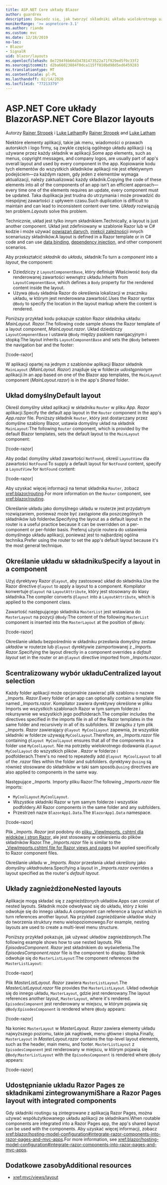 ```yaml
---
title: ASP.NET Core układy Blazor
author: guardrex
description: Dowiedz się, jak tworzyć składniki układu wielokrotnego użytku dla aplikacji Blazor.
monikerRange: '>= aspnetcore-3.1'
ms.author: riande
ms.custom: mvc
ms.date: 12/18/2019
no-loc:
- Blazor
- SignalR
uid: blazor/layouts
ms.openlocfilehash: 8e7294f6b66d34781473522a71f929ed5f9c33f2
ms.sourcegitcommit: d2ba66023884f0dca115ff010bd98d5ed6459283
ms.translationtype: MT
ms.contentlocale: pl-PL
ms.lasthandoff: 02/14/2020
ms.locfileid: "77213379"
---
```

# <a name="aspnet-core-opno-locblazor-layouts"></a><span data-ttu-id="de2ab-103">ASP.NET Core układy Blazor</span><span class="sxs-lookup"><span data-stu-id="de2ab-103">ASP.NET Core Blazor layouts</span></span>

<span data-ttu-id="de2ab-104">Autorzy [Rainer Stropek](https://www.timecockpit.com) i [Luke Latham](https://github.com/guardrex)</span><span class="sxs-lookup"><span data-stu-id="de2ab-104">By [Rainer Stropek](https://www.timecockpit.com) and [Luke Latham](https://github.com/guardrex)</span></span>

<span data-ttu-id="de2ab-105">Niektóre elementy aplikacji, takie jak menu, wiadomości o prawach autorskich i logo firmy, są zwykle częścią ogólnego układu aplikacji i są używane przez każdy składnik w aplikacji.</span><span class="sxs-lookup"><span data-stu-id="de2ab-105">Some app elements, such as menus, copyright messages, and company logos, are usually part of app's overall layout and used by every component in the app.</span></span> <span data-ttu-id="de2ab-106">Kopiowanie kodu tych elementów do wszystkich składników aplikacji nie jest efektywnym podejściem&mdash;za każdym razem, gdy jeden z elementów wymaga aktualizacji, należy zaktualizować każdy składnik.</span><span class="sxs-lookup"><span data-stu-id="de2ab-106">Copying the code of these elements into all of the components of an app isn't an efficient approach&mdash;every time one of the elements requires an update, every component must be updated.</span></span> <span data-ttu-id="de2ab-107">Taka duplikacja jest trudna do utrzymania i może prowadzić do niespójnej zawartości z upływem czasu.</span><span class="sxs-lookup"><span data-stu-id="de2ab-107">Such duplication is difficult to maintain and can lead to inconsistent content over time.</span></span> <span data-ttu-id="de2ab-108">*Układy* rozwiązują ten problem.</span><span class="sxs-lookup"><span data-stu-id="de2ab-108">*Layouts* solve this problem.</span></span>

<span data-ttu-id="de2ab-109">Technicznie, układ jest tylko innym składnikiem.</span><span class="sxs-lookup"><span data-stu-id="de2ab-109">Technically, a layout is just another component.</span></span> <span data-ttu-id="de2ab-110">Układ jest zdefiniowany w szablonie Razor lub w C# kodzie i może używać [powiązań danych](xref:blazor/components#data-binding), [iniekcji zależności](xref:blazor/dependency-injection)i innych scenariuszy składników.</span><span class="sxs-lookup"><span data-stu-id="de2ab-110">A layout is defined in a Razor template or in C# code and can use [data binding](xref:blazor/components#data-binding), [dependency injection](xref:blazor/dependency-injection), and other component scenarios.</span></span>

<span data-ttu-id="de2ab-111">Aby przekształcić *składnik* do *układu*, składnik:</span><span class="sxs-lookup"><span data-stu-id="de2ab-111">To turn a *component* into a *layout*, the component:</span></span>

* <span data-ttu-id="de2ab-112">Dziedziczy z `LayoutComponentBase`, który definiuje Właściwość `Body` dla renderowanej zawartości wewnątrz układu.</span><span class="sxs-lookup"><span data-stu-id="de2ab-112">Inherits from `LayoutComponentBase`, which defines a `Body` property for the rendered content inside the layout.</span></span>
* <span data-ttu-id="de2ab-113">Używa `@Body` składnia Razor do określenia lokalizacji w znaczniku układu, w którym jest renderowana zawartość.</span><span class="sxs-lookup"><span data-stu-id="de2ab-113">Uses the Razor syntax `@Body` to specify the location in the layout markup where the content is rendered.</span></span>

<span data-ttu-id="de2ab-114">Poniższy przykład kodu pokazuje szablon Razor składnika układu: *MainLayout. Razor*.</span><span class="sxs-lookup"><span data-stu-id="de2ab-114">The following code sample shows the Razor template of a layout component, *MainLayout.razor*.</span></span> <span data-ttu-id="de2ab-115">Układ dziedziczy `LayoutComponentBase` i ustawia `@Body` między paskiem nawigacyjnym i stopką:</span><span class="sxs-lookup"><span data-stu-id="de2ab-115">The layout inherits `LayoutComponentBase` and sets the `@Body` between the navigation bar and the footer:</span></span>

[!code-razor[](layouts/sample_snapshot/3.x/MainLayout.razor?highlight=1,13)]

<span data-ttu-id="de2ab-116">W aplikacji opartej na jednym z szablonów aplikacji Blazor składnik `MainLayout` (*MainLayout. Razor*) znajduje się w folderze *udostępnionym* aplikacji.</span><span class="sxs-lookup"><span data-stu-id="de2ab-116">In an app based on one of the Blazor app templates, the `MainLayout` component (*MainLayout.razor*) is in the app's *Shared* folder.</span></span>

## <a name="default-layout"></a><span data-ttu-id="de2ab-117">Układ domyślny</span><span class="sxs-lookup"><span data-stu-id="de2ab-117">Default layout</span></span>

<span data-ttu-id="de2ab-118">Określ domyślny układ aplikacji w składniku `Router` w pliku *App. Razor* aplikacji.</span><span class="sxs-lookup"><span data-stu-id="de2ab-118">Specify the default app layout in the `Router` component in the app's *App.razor* file.</span></span> <span data-ttu-id="de2ab-119">Poniższy składnik `Router`, który jest dostarczany przez domyślne szablony Blazor, ustawia domyślny układ na składnik `MainLayout`:</span><span class="sxs-lookup"><span data-stu-id="de2ab-119">The following `Router` component, which is provided by the default Blazor templates, sets the default layout to the `MainLayout` component:</span></span>

[!code-razor[](layouts/sample_snapshot/3.x/App1.razor?highlight=3)]

<span data-ttu-id="de2ab-120">Aby podać domyślny układ zawartości `NotFound`, określ `LayoutView` dla zawartości `NotFound`:</span><span class="sxs-lookup"><span data-stu-id="de2ab-120">To supply a default layout for `NotFound` content, specify a `LayoutView` for `NotFound` content:</span></span>

[!code-razor[](layouts/sample_snapshot/3.x/App2.razor?highlight=6-9)]

<span data-ttu-id="de2ab-121">Aby uzyskać więcej informacji na temat składnika `Router`, zobacz <xref:blazor/routing>.</span><span class="sxs-lookup"><span data-stu-id="de2ab-121">For more information on the `Router` component, see <xref:blazor/routing>.</span></span>

<span data-ttu-id="de2ab-122">Określanie układu jako domyślnego układu w routerze jest przydatnym rozwiązaniem, ponieważ może być zastąpione dla poszczególnych składników lub folderów.</span><span class="sxs-lookup"><span data-stu-id="de2ab-122">Specifying the layout as a default layout in the router is a useful practice because it can be overridden on a per-component or per-folder basis.</span></span> <span data-ttu-id="de2ab-123">Preferuj użycie routera do ustawienia domyślnego układu aplikacji, ponieważ jest to najbardziej ogólna technika.</span><span class="sxs-lookup"><span data-stu-id="de2ab-123">Prefer using the router to set the app's default layout because it's the most general technique.</span></span>

## <a name="specify-a-layout-in-a-component"></a><span data-ttu-id="de2ab-124">Określanie układu w składniku</span><span class="sxs-lookup"><span data-stu-id="de2ab-124">Specify a layout in a component</span></span>

<span data-ttu-id="de2ab-125">Użyj dyrektywy Razor `@layout`, aby zastosować układ do składnika.</span><span class="sxs-lookup"><span data-stu-id="de2ab-125">Use the Razor directive `@layout` to apply a layout to a component.</span></span> <span data-ttu-id="de2ab-126">Kompilator konwertuje `@layout` na `LayoutAttribute`, który jest stosowany do klasy składnika.</span><span class="sxs-lookup"><span data-stu-id="de2ab-126">The compiler converts `@layout` into a `LayoutAttribute`, which is applied to the component class.</span></span>

<span data-ttu-id="de2ab-127">Zawartość następującego składnika `MasterList` jest wstawiana do `MasterLayout` na pozycji `@Body`:</span><span class="sxs-lookup"><span data-stu-id="de2ab-127">The content of the following `MasterList` component is inserted into the `MasterLayout` at the position of `@Body`:</span></span>

[!code-razor[](layouts/sample_snapshot/3.x/MasterList.razor?highlight=1)]

<span data-ttu-id="de2ab-128">Określanie układu bezpośrednio w składniku przesłania domyślny zestaw *układów* w routerze lub `@layout` dyrektywie zaimportowanej z *_Imports. Razor*.</span><span class="sxs-lookup"><span data-stu-id="de2ab-128">Specifying the layout directly in a component overrides a *default layout* set in the router or an `@layout` directive imported from *_Imports.razor*.</span></span>

## <a name="centralized-layout-selection"></a><span data-ttu-id="de2ab-129">Scentralizowany wybór układu</span><span class="sxs-lookup"><span data-stu-id="de2ab-129">Centralized layout selection</span></span>

<span data-ttu-id="de2ab-130">Każdy folder aplikacji może opcjonalnie zawierać plik szablonu o nazwie *_Imports. Razor*.</span><span class="sxs-lookup"><span data-stu-id="de2ab-130">Every folder of an app can optionally contain a template file named *_Imports.razor*.</span></span> <span data-ttu-id="de2ab-131">Kompilator zawiera dyrektywy określone w pliku Imports we wszystkich szablonach Razor w tym samym folderze i rekursywnie we wszystkich jego podfolderach.</span><span class="sxs-lookup"><span data-stu-id="de2ab-131">The compiler includes the directives specified in the imports file in all of the Razor templates in the same folder and recursively in all of its subfolders.</span></span> <span data-ttu-id="de2ab-132">W związku z tym plik *_Imports. Razor* zawierający `@layout MyCoolLayout` zapewnia, że wszystkie składniki w folderze używają `MyCoolLayout`.</span><span class="sxs-lookup"><span data-stu-id="de2ab-132">Therefore, an *_Imports.razor* file containing `@layout MyCoolLayout` ensures that all of the components in a folder use `MyCoolLayout`.</span></span> <span data-ttu-id="de2ab-133">Nie ma potrzeby wielokrotnego dodawania `@layout MyCoolLayout` do wszystkich plików *. Razor* w folderze i podfolderach.</span><span class="sxs-lookup"><span data-stu-id="de2ab-133">There's no need to repeatedly add `@layout MyCoolLayout` to all of the *.razor* files within the folder and subfolders.</span></span> <span data-ttu-id="de2ab-134">dyrektywy `@using` są również stosowane do składników w taki sam sposób.</span><span class="sxs-lookup"><span data-stu-id="de2ab-134">`@using` directives are also applied to components in the same way.</span></span>

<span data-ttu-id="de2ab-135">Następujące *_Imports.* Importy pliku Razor:</span><span class="sxs-lookup"><span data-stu-id="de2ab-135">The following *_Imports.razor* file imports:</span></span>

* <span data-ttu-id="de2ab-136">`MyCoolLayout`.</span><span class="sxs-lookup"><span data-stu-id="de2ab-136">`MyCoolLayout`.</span></span>
* <span data-ttu-id="de2ab-137">Wszystkie składniki Razor w tym samym folderze i wszystkie podfoldery.</span><span class="sxs-lookup"><span data-stu-id="de2ab-137">All Razor components in the same folder and any subfolders.</span></span>
* <span data-ttu-id="de2ab-138">Przestrzeń nazw `BlazorApp1.Data`.</span><span class="sxs-lookup"><span data-stu-id="de2ab-138">The `BlazorApp1.Data` namespace.</span></span>
 
[!code-razor[](layouts/sample_snapshot/3.x/_Imports.razor)]

<span data-ttu-id="de2ab-139">Plik *_Imports. Razor* jest podobny do [pliku _ViewImports. cshtml dla widoków i stron Razor,](xref:mvc/views/layout#importing-shared-directives) ale jest stosowany w odniesieniu do plików składników Razor.</span><span class="sxs-lookup"><span data-stu-id="de2ab-139">The *_Imports.razor* file is similar to the [_ViewImports.cshtml file for Razor views and pages](xref:mvc/views/layout#importing-shared-directives) but applied specifically to Razor component files.</span></span>

<span data-ttu-id="de2ab-140">Określanie układu w *_Imports. Razor* przesłania układ określony jako *domyślny układ*routera.</span><span class="sxs-lookup"><span data-stu-id="de2ab-140">Specifying a layout in *_Imports.razor* overrides a layout specified as the router's *default layout*.</span></span>

## <a name="nested-layouts"></a><span data-ttu-id="de2ab-141">Układy zagnieżdżone</span><span class="sxs-lookup"><span data-stu-id="de2ab-141">Nested layouts</span></span>

<span data-ttu-id="de2ab-142">Aplikacje mogą składać się z zagnieżdżonych układów.</span><span class="sxs-lookup"><span data-stu-id="de2ab-142">Apps can consist of nested layouts.</span></span> <span data-ttu-id="de2ab-143">Składnik może odwoływać się do układu, który z kolei odwołuje się do innego układu.</span><span class="sxs-lookup"><span data-stu-id="de2ab-143">A component can reference a layout which in turn references another layout.</span></span> <span data-ttu-id="de2ab-144">Na przykład zagnieżdżanie układów służy do tworzenia struktury menu wielopoziomowego.</span><span class="sxs-lookup"><span data-stu-id="de2ab-144">For example, nesting layouts are used to create a multi-level menu structure.</span></span>

<span data-ttu-id="de2ab-145">Poniższy przykład pokazuje, jak używać układów zagnieżdżonych.</span><span class="sxs-lookup"><span data-stu-id="de2ab-145">The following example shows how to use nested layouts.</span></span> <span data-ttu-id="de2ab-146">Plik *EpisodesComponent. Razor* jest składnikiem do wyświetlenia.</span><span class="sxs-lookup"><span data-stu-id="de2ab-146">The *EpisodesComponent.razor* file is the component to display.</span></span> <span data-ttu-id="de2ab-147">Składnik odwołuje się do `MasterListLayout`:</span><span class="sxs-lookup"><span data-stu-id="de2ab-147">The component references the `MasterListLayout`:</span></span>

[!code-razor[](layouts/sample_snapshot/3.x/EpisodesComponent.razor?highlight=1)]

<span data-ttu-id="de2ab-148">Plik *MasterListLayout. Razor* zawiera `MasterListLayout`.</span><span class="sxs-lookup"><span data-stu-id="de2ab-148">The *MasterListLayout.razor* file provides the `MasterListLayout`.</span></span> <span data-ttu-id="de2ab-149">Układ odwołuje się do innego układu, `MasterLayout`, gdzie jest renderowany.</span><span class="sxs-lookup"><span data-stu-id="de2ab-149">The layout references another layout, `MasterLayout`, where it's rendered.</span></span> <span data-ttu-id="de2ab-150">`EpisodesComponent` jest renderowany w miejscu, w którym pojawia się `@Body`:</span><span class="sxs-lookup"><span data-stu-id="de2ab-150">`EpisodesComponent` is rendered where `@Body` appears:</span></span>

[!code-razor[](layouts/sample_snapshot/3.x/MasterListLayout.razor?highlight=1,9)]

<span data-ttu-id="de2ab-151">Na koniec `MasterLayout` w *MasterLayout. Razor* zawiera elementy układu najwyższego poziomu, takie jak nagłówek, menu główne i stopka.</span><span class="sxs-lookup"><span data-stu-id="de2ab-151">Finally, `MasterLayout` in *MasterLayout.razor* contains the top-level layout elements, such as the header, main menu, and footer.</span></span> <span data-ttu-id="de2ab-152">`MasterListLayout` z `EpisodesComponent` jest renderowany w miejscu, w którym pojawia się `@Body`:</span><span class="sxs-lookup"><span data-stu-id="de2ab-152">`MasterListLayout` with the `EpisodesComponent` is rendered where `@Body` appears:</span></span>

[!code-razor[](layouts/sample_snapshot/3.x/MasterLayout.razor?highlight=6)]

## <a name="share-a-razor-pages-layout-with-integrated-components"></a><span data-ttu-id="de2ab-153">Udostępnianie układu Razor Pages ze składnikami zintegrowanymi</span><span class="sxs-lookup"><span data-stu-id="de2ab-153">Share a Razor Pages layout with integrated components</span></span>

<span data-ttu-id="de2ab-154">Gdy składniki routingu są zintegrowane z aplikacją Razor Pages, można używać współużytkowanego układu aplikacji ze składnikami.</span><span class="sxs-lookup"><span data-stu-id="de2ab-154">When routable components are integrated into a Razor Pages app, the app's shared layout can be used with the components.</span></span> <span data-ttu-id="de2ab-155">Aby uzyskać więcej informacji, zobacz <xref:blazor/hosting-model-configuration#integrate-razor-components-into-razor-pages-and-mvc-apps>.</span><span class="sxs-lookup"><span data-stu-id="de2ab-155">For more information, see <xref:blazor/hosting-model-configuration#integrate-razor-components-into-razor-pages-and-mvc-apps>.</span></span>

## <a name="additional-resources"></a><span data-ttu-id="de2ab-156">Dodatkowe zasoby</span><span class="sxs-lookup"><span data-stu-id="de2ab-156">Additional resources</span></span>

* <xref:mvc/views/layout>
